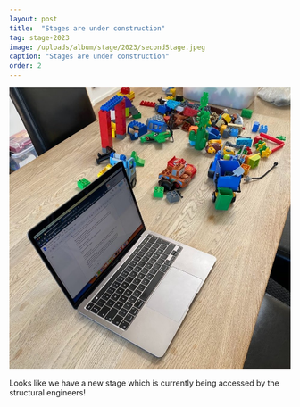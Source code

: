 ```yaml
---
layout: post
title:  "Stages are under construction"
tag: stage-2023
image: /uploads/album/stage/2023/secondStage.jpeg
caption: "Stages are under construction"
order: 2
---
```


![](/uploads/album/stage/2023/secondStage.jpeg)

Looks like we have a new stage which is currently being accessed by the structural engineers! 

